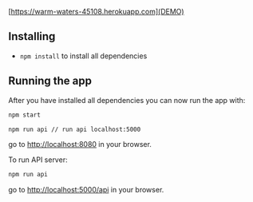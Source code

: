 [https://warm-waters-45108.herokuapp.com](DEMO)

## Installing

* `npm install` to install all dependencies

## Running the app

After you have installed all dependencies you can now run the app with:
```bash
npm start

npm run api // run api localhost:5000
```

go to [http://localhost:8080](http://localhost:8080) in your browser.


To run API server:
```bash
npm run api
```

go to [http://localhost:5000/api](http://localhost:5000/api) in your browser.
